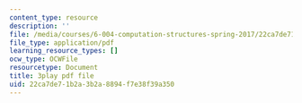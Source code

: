 ```yaml
---
content_type: resource
description: ''
file: /media/courses/6-004-computation-structures-spring-2017/22ca7de71b2a3b2a8894f7e38f39a350_vJqBBh2XFTM.pdf
file_type: application/pdf
learning_resource_types: []
ocw_type: OCWFile
resourcetype: Document
title: 3play pdf file
uid: 22ca7de7-1b2a-3b2a-8894-f7e38f39a350
---
```

